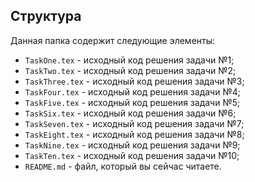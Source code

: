 ## Структура

Данная папка содержит следующие элементы:

* `TaskOne.tex` - исходный код решения задачи №1;
* `TaskTwo.tex` - исходный код решения задачи №2;
* `TaskThree.tex` - исходный код решения задачи №3;
* `TaskFour.tex` - исходный код решения задачи №4;
* `TaskFive.tex` - исходный код решения задачи №5;
* `TaskSix.tex` - исходный код решения задачи №6;
* `TaskSeven.tex` - исходный код решения задачи №7;
* `TaskEight.tex` - исходный код решения задачи №8;
* `TaskNine.tex` - исходный код решения задачи №9;
* `TaskTen.tex` - исходный код решения задачи №10;
* `README.md` - файл, который вы сейчас читаете.